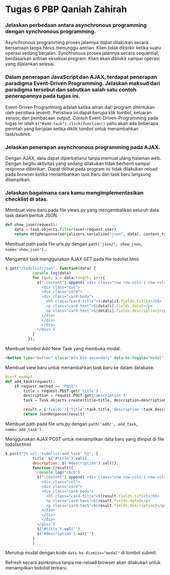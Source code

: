 # Tugas 6 PBP Qaniah Zahirah

### Jelaskan perbedaan antara asynchronous programming dengan synchronous programming.
Asynchronous programming proses jalannya dapat dilakukan secara bersamaan tanpa harus menunggu antrian. Klien tidak diblokir ketika suatu operasi sedang berjalan.
Synchronous proses jalannya secara sequential, berdasarkan antrian eksekusi program. Klien akan diblokir sampai operasi yang dijalankan selesai.

### Dalam penerapan JavaScript dan AJAX, terdapat penerapan paradigma Event-Driven Programming. Jelaskan maksud dari paradigma tersebut dan sebutkan salah satu contoh penerapannya pada tugas ini.
Event-Driven Programming adalah ketika aliran dari program ditentukan oleh peristiwa (event). Peristiwa ini dapat berupa klik tombol, keluaran sensor, dan pembacaan output.
Contoh Event-Driven-Programming pada tugas ini ialah `$("#add-task").click(function()` yaitu akan ada beberapa perintah yang berjalan ketika diklik tombol untuk menambahkan task/submit.

### Jelaskan penerapan asynchronous programming pada AJAX.
Dengan AJAX, data dapat diperbaharui tanpa memuat ulang halaman web. Dengan begitu aktivitas yang sedang dilakukan tidak berhenti sampai response diberikan. Dapat dilihat pada program ini tidak dilakukan reload pada browser ketika menambahkan task baru dan task baru langsung ditampilkan.

### Jelaskan bagaimana cara kamu mengimplementasikan checklist di atas.
Membuat view baru pada file views.py yang mengembalikan seluruh data task dalam bentuk JSON.
```python
def show_json(request):
    data = Task.objects.filter(user=request.user)
    return HttpResponse(serializers.serialize("json", data), content_type="application/json")
```

Membuat path pada file urls.py dengan `path('json/', show_json, name='show_json'),`.

Mengambil task menggunakan AJAX GET pada file todolist.html.
```javascript
$.get("/todolist/json", function(data) {
            console.log(data)
            for (i=0; i < data.length; i++){
              $(".content").append(`<div class="row row-cols-1 row-cols-md-3 g-4">
                <div class="col">
                <div class="card">
                <div class="card-body">
                  <h5 class="card-title">${data[i].fields.title}</h5>
                  <p class="card-text">${data[i].fields.date}</p>
                  <p class="card-text">${data[i].fields.description}</p>
                </div>
                </div>
                </div>
              </div>`)
            }
          });
```
Membuat tombol Add New Task yang membuka modal.
```html
<button type="button" class="btn btn-secondary" data-bs-toggle="modal" data-bs-target="#exampleModal" data-bs-whatever="@mdo">Add New Task</button>
```

Membuat view baru untuk menambahkan task baru ke dalam database.
```python
@csrf_exempt
def add_task(request):
    if request.method == 'POST':
        title = request.POST.get('title')
        description = request.POST.get('description')
        task = Task.objects.create(title=title, description=description,date=datetime.date.today(), user=request.user)

        result = {'fields':{'title':task.title,'description':task.description, 'date':task.date,},'pk':task.pk}
        return JsonResponse(result)
```

Membuat path pada file urls.py dengan `path('add/', add_task, name='add_task')`.

Menggunakan AJAX POST untuk menampilkan data baru yang diinput di file todolist.html
```javascript
$.post("{% url 'todolist:add_task' %}", {
            title: $('#title').val(),
            description: $('#description').val()}, 
            function (result){
              console.log("cbcb")
              $(".content").append(`<div class="row row-cols-1 row-cols-md-3 g-4">
                <div class="col">
                <div class="card">
                <div class="card-body">
                  <h5 class="card-title">${result.fields.title}</h5>
                  <p class="card-text">${result.fields.date}</p>
                  <p class="card-text">${result.fields.description}</p>
                </div>
                </div>
                </div>
              </div>`)
              $('#title').val(''),
              $('#description').val('')
            }
            )
```
Menutup modal dengan kode `data-bs-dismiss="modal"` di tombol submit.

Refresh secara asinkronus tanpa me-reload browser akan dilakukan untuk menampilkan todolist terbaru.
